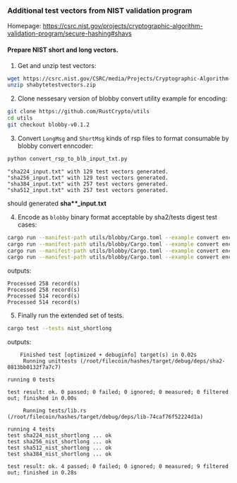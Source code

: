 ### Additional test vectors from NIST validation program


Homepage: https://csrc.nist.gov/projects/cryptographic-algorithm-validation-program/secure-hashing#shavs

#### Prepare NIST short and long vectors.


1. Get and unzip test vectors:

```sh
wget https://csrc.nist.gov/CSRC/media/Projects/Cryptographic-Algorithm-Validation-Program/documents/shs/shabytetestvectors.zip
unzip shabytetestvectors.zip
```

2. Clone nessesary version of blobby convert utility example for encoding:

```sh
git clone https://github.com/RustCrypto/utils
cd utils
git checkout blobby-v0.1.2
```

3. Convert `LongMsg` and `ShortMsg` kinds of rsp files to format consumable by blobby convert enncoder:


```sh
python convert_rsp_to_blb_input_txt.py
```

```
"sha224_input.txt" with 129 test vectors generated.
"sha256_input.txt" with 129 test vectors generated.
"sha384_input.txt" with 257 test vectors generated.
"sha512_input.txt" with 257 test vectors generated.
```


should generated **sha\*\*_input.txt**

4. Encode as `blobby` binary format acceptable by sha2/tests digest test cases:

```sh
cargo run --manifest-path utils/blobby/Cargo.toml --example convert encode sha224_input.txt ../sha224_nist_shortlong.blb
cargo run --manifest-path utils/blobby/Cargo.toml --example convert encode sha256_input.txt ../sha256_nist_shortlong.blb
cargo run --manifest-path utils/blobby/Cargo.toml --example convert encode sha384_input.txt ../sha384_nist_shortlong.blb
cargo run --manifest-path utils/blobby/Cargo.toml --example convert encode sha512_input.txt ../sha512_nist_shortlong.blb
```

outputs:
```
Processed 258 record(s)
Processed 258 record(s)
Processed 514 record(s)
Processed 514 record(s)
```

5. Finally run the extended set of tests.

```sh
cargo test --tests nist_shortlong
```

outputs:
```
    Finished test [optimized + debuginfo] target(s) in 0.02s
     Running unittests (/root/filecoin/hashes/target/debug/deps/sha2-0813bb0132f7a7c7)

running 0 tests

test result: ok. 0 passed; 0 failed; 0 ignored; 0 measured; 0 filtered out; finished in 0.00s

     Running tests/lib.rs (/root/filecoin/hashes/target/debug/deps/lib-74caf76f52224d1a)

running 4 tests
test sha224_nist_shortlong ... ok
test sha256_nist_shortlong ... ok
test sha512_nist_shortlong ... ok
test sha384_nist_shortlong ... ok

test result: ok. 4 passed; 0 failed; 0 ignored; 0 measured; 9 filtered out; finished in 0.28s
```
